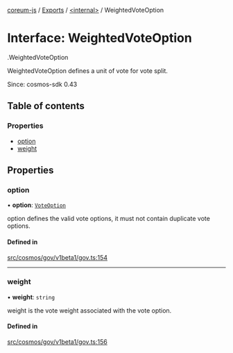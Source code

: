 [coreum-js](../README.md) / [Exports](../modules.md) / [<internal\>](../modules/internal_.md) / WeightedVoteOption

# Interface: WeightedVoteOption

[<internal>](../modules/internal_.md).WeightedVoteOption

WeightedVoteOption defines a unit of vote for vote split.

Since: cosmos-sdk 0.43

## Table of contents

### Properties

- [option](internal_.WeightedVoteOption.md#option)
- [weight](internal_.WeightedVoteOption.md#weight)

## Properties

### option

• **option**: [`VoteOption`](../enums/internal_.VoteOption.md)

option defines the valid vote options, it must not contain duplicate vote options.

#### Defined in

[src/cosmos/gov/v1beta1/gov.ts:154](https://github.com/PyramydLabs/coreum-js/blob/cea84df/src/cosmos/gov/v1beta1/gov.ts#L154)

___

### weight

• **weight**: `string`

weight is the vote weight associated with the vote option.

#### Defined in

[src/cosmos/gov/v1beta1/gov.ts:156](https://github.com/PyramydLabs/coreum-js/blob/cea84df/src/cosmos/gov/v1beta1/gov.ts#L156)
